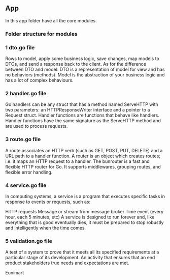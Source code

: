 <!--
 Copyright (C) 2022 Eunimart Omnichannel Pvt Ltd. (www.eunimart.com)
 All rights reserved.
 This program is free software: you can redistribute it and/or modify
 it under the terms of the GNU Lesser General Public License v3.0 as published by
 the Free Software Foundation, either version 3 of the License, or
 (at your option) any later version.
 This program is distributed in the hope that it will be useful,
 but WITHOUT ANY WARRANTY; without even the implied warranty of
 MERCHANTABILITY or FITNESS FOR A PARTICULAR PURPOSE.  See the
 GNU Lesser General Public License v3.0 for more details.
 You should have received a copy of the GNU Lesser General Public License v3.0
 along with this program.  If not, see <https://www.gnu.org/licenses/lgpl-3.0.html/>.
-->

## App


In this app folder have all the core modules.

### Folder structure for modules
 
### 1 dto.go file
Rows to model, apply some business logic, save changes, map models to DTOs, and send a response back to the client. 
As for the difference between DTO and model: DTO is a representation of model for view and has no behaviors (methods). 
Model is the abstraction of your business logic and has a lot of complex behaviours.

### 2 handler.go file
Go handlers can be any struct that has a method named ServeHTTP with two parameters: an HTTPResponseWriter interface and a pointer to a Request struct. 
Handler functions are functions that behave like handlers. 
Handler functions have the same signature as the ServeHTTP method and are used to process requests.

### 3 route.go file
A route associates an HTTP verb (such as GET, POST, PUT, DELETE) and a URL path to a handler function. A router is an object which creates routes; i.e. it maps an HTTP request to a handler. 
The bunrouter is a fast and flexible HTTP router for Go. 
It supports middlewares, grouping routes, and flexible error handling.

### 4 service.go file
In computing systems, a service is a program that executes specific tasks in response to events or requests, such as:

HTTP requests
Message or stream from message broker
Time event (every hour, each 5 minutes, etc)
A service is designed to run forever and, like everything that is good eventually dies, it must be prepared to stop robustly and intelligently when the time comes.

### 5 validation.go file
A test of a system to prove that it meets all its specified requirements at a particular stage of its development. 
An activity that ensures that an end product stakeholders true needs and expectations are met.



Eunimart

